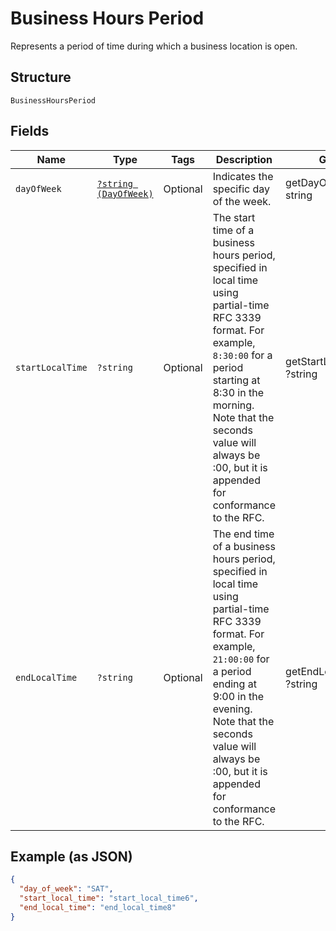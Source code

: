 
# Business Hours Period

Represents a period of time during which a business location is open.

## Structure

`BusinessHoursPeriod`

## Fields

| Name | Type | Tags | Description | Getter | Setter |
|  --- | --- | --- | --- | --- | --- |
| `dayOfWeek` | [`?string (DayOfWeek)`](/doc/models/day-of-week.md) | Optional | Indicates the specific day  of the week. | getDayOfWeek(): ?string | setDayOfWeek(?string dayOfWeek): void |
| `startLocalTime` | `?string` | Optional | The start time of a business hours period, specified in local time using partial-time<br>RFC 3339 format. For example, `8:30:00` for a period starting at 8:30 in the morning.<br>Note that the seconds value will always be :00, but it is appended for conformance to the RFC. | getStartLocalTime(): ?string | setStartLocalTime(?string startLocalTime): void |
| `endLocalTime` | `?string` | Optional | The end time of a business hours period, specified in local time using partial-time<br>RFC 3339 format. For example, `21:00:00` for a period ending at 9:00 in the evening.<br>Note that the seconds value will always be :00, but it is appended for conformance to the RFC. | getEndLocalTime(): ?string | setEndLocalTime(?string endLocalTime): void |

## Example (as JSON)

```json
{
  "day_of_week": "SAT",
  "start_local_time": "start_local_time6",
  "end_local_time": "end_local_time8"
}
```

